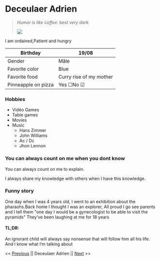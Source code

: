 # Deceulaer Adrien

> *Humor is like coffee: best very dark.*
>
> ![](https://raw.githubusercontent.com/DeceulaerAdrien/H-berge-perso/main/Assets/Photo%20pro.png)

I am ordained,Patient and hungry

| Birthday            | 19/08                                                 |
| ------------------- | ----------------------------------------------------- |
| Gender              | Mâle                                                  |
| Favorite color      | Blue                                                  |
| Favorite food       | Curry rise of my mother                               |
| Pinneapple on pizza | Yes &#9744;No &#9745;                                 |

### Hobbies

- Vidéo Games
- Table games
- Movies
- Music
  - Hans Zimmer
  - John Williams
  - Ac / Dc
  - Jhon Lennon

### You can always count on me when you dont know

You can always count on me to explain.

I always share my knowledge with others when I have this knowledge.

### Funny story

One day when I was 4 years old, I went to an exhibition about the pharaohs.Back home I thought I was an explorer, All proud I go see parents and I tell them "one day I would be a gynecologist to be able to visit the pyramids"
They’ve been laughing at me for 18 years

#### TL;DR:  

An ignorant child will always say nonsense that will follow him all his life. 
And I know what I’m talking about

<< [Previous](https://patgit-design.github.io/Challenge-Markdown/) || Deceulaer Adrien || [Next](https://degimbelaurent.github.io/challenge-markdown/) >>
